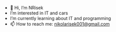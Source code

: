 - 👋 Hi, I’m NRisek
-    I’m interested in IT and cars
-    I’m currently learning about IT and programming
- 📫 How to reach me: nikolarisek001@gmail.com


